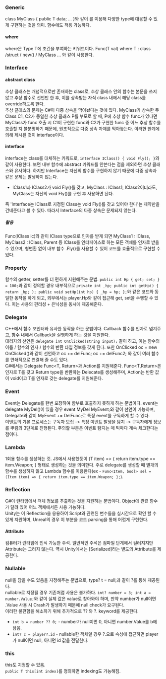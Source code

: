 ### Generic
class MyClass<T> { public T data; ... }와 같이 <T>를 이용해 다양한 type에 대응할 수 있게 구현하는 것을 의미. 함수에도 적용 가능하다.
#### where
  where은 Type T에 조건을 부여하는 키워드이다. Func<T>(T val) where T : class /struct / new() / MyClass ... 와 같이 사용한다.

### Interface
#### abstract class
  추상 클래스는 개념적으로만 존재하는 class로, 추상 클래스 안의 함수는 본문을 쓰지 않고 추상 함수로 선언만 한 후, 이를 상속받는 자식 class 내에서 해당 class를 override하도록 한다. <br>
  추상 클래스의 문제는 C#이 다중 상속을 막아놨다는 것에 있다. MyClass가 상속한 두 Class C1, C2가 동일한 추상 클래스 P를 부모로 할 때, P에 추상 함수 func가 있다면 MyClass가 func 호출 시 C1이 구현한 func와 C2가 구현한 func 중 어느 추상 함수를 호출할 지 불분명하기 때문에, 원초적으로 다중 상속 자체를 막아놓는다. 이러한 한계에 의해 제시된 것이 interface이다.
#### interface
  interface는 class를 대체하는 키워드로, `interface IClass() { void Fly(); }`와 같이 사용한다. 보면 내부 함수에 abstract 키워드를 안쓴다는 점을 제외하면 추상 클래스와 유사하다. 하지만 Interface는 자신의 함수를 구현하지 않기 때문에 다중 상속과 같은 문제는 발생하지 않는다.
 *  IClass1과 IClass2가 void Fly()를 갖고, MyClass : IClass1, IClass2이더라도, MyClass는 자신의 void Fly()를 구현 후 사용하면 된다.
  
  즉 'Interface는 IClass로 지정된 Class는 void Fly()를 갖고 있어야 한다'는 제약만을 건네준다고 볼 수 있다. 따라서 Interface의 다중 상속은 문제되지 않는다. <br>
##### 활용
  Func(IClass ic)와 같이 IClass type으로 인자를 받게 되면 MyClass1 : IClass, MyClass2 : IClass, Parent 등 IClass를 인터페이스로 하는 모든 객체를 인자로 받을 수 있으며, 형변환 없이 내부 함수 .Fly()를 사용할 수 있어 코드를 효율적으로 구현할 수 있다.
  
### Property
함수의 getter, setter를 더 편하게 지원해주는 문법. `public int Hp { get; set; } = 100;`과 같이 정의할 경우 내부적으로 `private int _hp; public int getHp() { return _hp; }; public void setHp(int hp) { _hp = hp; };`와 같은 코드와 동일한 동작을 하게 되고, 외부에서는 player.Hp와 같이 접근해 get, set을 수행할 수 있다. 이는 사용의 편리성 + 은닉성을 동시에 제공해준다. 
  
### Delegate
C++에서 함수 포인터와 유사한 동작을 하는 문법이다. Callback 함수를 인자로 넘겨주고, 함수 내에서 Callback을 실행하게 하는 것을 지원한다. <br>
  대리자의 선언은 `delegate int OnClicked(string input);` 같이 하고, 이는 함수의 이름 / 함수의 인자 / 함수의 반환 타입 정보를 갖게 된다. 또한 OnClicked oc = new OnClicked()와 같이 선언하고 oc += delFunc; oc += delFunc2; 와 같이 여러 함수를 연쇄적으로 연결해 줄 수도 있다. <br>
  C#에서는 Delegate Func<T, Return>과 Action<T>를 지원해준다. Func<T,Return>은 인자로 T를 갖고 Return type을 반환하는 Delecate를 생성해주며, Action<T>는 반환 값이 void이고 T를 인자로 갖는 delegate를 지원해준다. 
  
### Event
Event는 Delegate를 한번 포장하여 함부로 호출하지 못하게 하는 문법이다. event는 delegate MyDel()이 있을 경우 event MyDel MyEvent;와 같이 선언이 가능하며, Delegate와 같이 MyEvent += DelFunc;로 특정 event를 구독하게 할 수 있다. <br>
  이벤트의 기본 프로세스는 구독자 모집 -> 특정 이벤트 발생을 탐지 -> 구독자에게 정보를 뿌림의 3단계로 진행된다. 주의할 부분은 이벤트 탐지는 매 틱마다 계속 체크한다는 점이다. 
  
### Lambda
1회용 함수를 생성하는 것. JS에서 사용했듯이 (T item) => { return item.type == item.Weapon; } 형태로 생성하는 것을 의미한다. 주로 delegate를 생성할 때 별개의 함수를 생성하지 않고 Lambda 함수를 이용한다(ex - `Func<Item, bool> sel = (Item item) => { return item.type == item.Weapon; };`).
  
### Reflection
C#이 런타임에서 객체 정보를 추출하는 것을 지원하는 문법이다. Object에 관련 함수가 달려 있어 어느 객체에서든 사용 가능하다. <br>
Unity는 이 Reflection을 응용하여 Script와 관련된 변수들을 실시간으로 확인 할 수 있게 지원하며, Unreal의 경우 이 부분을 코드 parsing을 통해 어렵게 구현한다.<br>
#### Attribute
  컴퓨터가 런타임에 인식 가능한 주석. 일반적인 주석은 컴파일 단계에서 걸러지지만 Attribute는 그러지 않는다. 역시 Unity에서는 [Serialized]라는 별도의 Attribute를 제공한다. 
  
### Nullable
null을 담을 수도 있음을 지정해주는 문법으로, type? t = null;과 같이 ?를 통해 제공된다. <br>
  nullable로 지정될 경우 기존처럼 사용은 불가하다. `int? number = 3; int a = number.Value;`와 같이 실제 값은 value로 찾아와야 하며, 만약 number가 null이면 .Value 사용 시 Crash가 발생하기 때문에 null check가 요구된다.<br>
  이러한 불편함을 해소하기 위해 추가적으로 ?? 와 ?. keyword를 제공한다.
  *  `int b = number ?? 0;` - number가 null이면 0, 아니면 number.Value를 b에 담음.
  *  `int? c = player?.id` - nullable한 객체일 경우 ?.으로 속성에 접근하면 player가 null이면 null, 아니면 id 값을 전달한다. 

### this
this도 지정할 수 있음. </br>
`public T this[int index]`를 정의하면 indexing도 가능해짐.